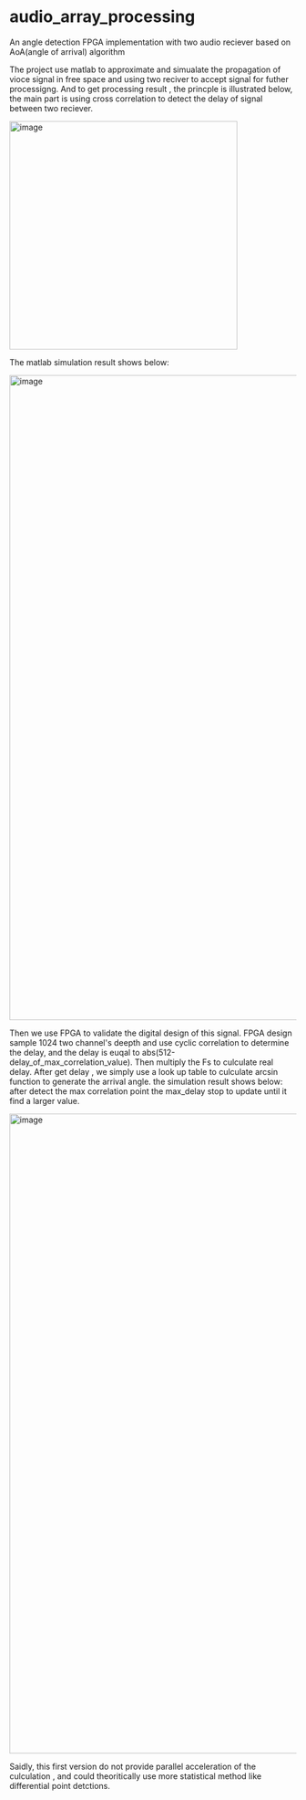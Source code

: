 # audio_array_processing
An angle detection FPGA implementation with two audio reciever based on AoA(angle of arrival) algorithm

The project use matlab to approximate and simualate the propagation of vioce signal in free space and using two reciver to accept signal for futher processigng.
And to get processing result , the princple is illustrated below, the main part is using cross correlation to detect the delay of signal between two reciever.

<img width="400" alt="image" src="https://github.com/taiqianguo/audio_array_processing/assets/58079218/6f676eed-b1fa-4372-94f2-407abddbe911">

 The matlab simulation result shows below:
 
<img width="1130" alt="image" src="https://github.com/taiqianguo/audio_array_processing/assets/58079218/1f56cba0-76af-4e53-b3f4-3427685b16b9">

Then we use FPGA to validate the digital design of this signal.
FPGA design sample 1024 two channel's deepth and use cyclic correlation to determine the delay, and the delay is euqal to abs(512-delay_of_max_correlation_value).
Then multiply the Fs to culculate real delay.
After get delay , we simply use a look up table to culculate arcsin function to generate the arrival angle.
the simulation result shows below: after detect the max correlation point the max_delay stop to update until it find a larger value.

<img width="1121" alt="image" src="https://github.com/taiqianguo/audio_array_processing/assets/58079218/cadbde5a-d5a5-45db-a17e-f230730b0a62">

Saidly, this first version do not provide parallel acceleration of the culculation , and could theoritically use more statistical method like differential point detctions.
